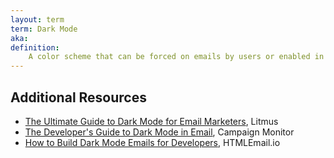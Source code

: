 ```yaml
---
layout: term
term: Dark Mode
aka: 
definition:
    A color scheme that can be forced on emails by users or enabled in some email clients via CSS. A user preference that can sometimes help with accessibility. 
---
```


## Additional Resources

- [The Ultimate Guide to Dark Mode for Email Marketers](https://www.litmus.com/blog/the-ultimate-guide-to-dark-mode-for-email-marketers/), Litmus
- [The Developer's Guide to Dark Mode in Email](https://www.campaignmonitor.com/resources/guides/dark-mode-in-email/), Campaign Monitor
- [How to Build Dark Mode Emails for Developers](https://htmlemail.io/blog/dark-mode-email-styles), HTMLEmail.io